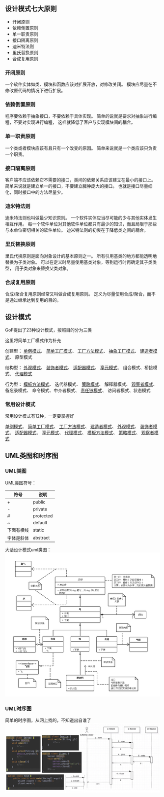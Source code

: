## 设计模式七大原则

- 开闭原则
- 依赖倒置原则
- 单一职责原则
- 接口隔离原则
- 迪米特法则
- 里氏替换原则
- 合成复用原则

### 开闭原则
一个软件实体如类、模块和函数应该对扩展开放，对修改关闭。
模块应尽量在不修改原代码的情况下进行扩展。

### 依赖倒置原则
程序要依赖于抽象接口，不要依赖于具体实现。
简单的说就是要求对抽象进行编程，不要对实现进行编程，
这样就降低了客户与实现模块间的耦合。

### 单一职责原则
一个类或者模块应该有且只有一个改变的原因。
简单来说就是一个类应该只负责一个职责。

### 接口隔离原则
客户端不应该依赖它不需要的接口，类间的依赖关系应该建立在最小的接口上。
简单来说就是建立单一的接口，不要建立臃肿庞大的接口。
也就是接口尽量细化，同时接口中的方法尽量少。

### 迪米特法则
迪米特法则也叫做最少知识原则。
一个软件实体应当尽可能的少与其他实体发生相互作用。
每一个软件单位对其他软件单位都只有最少的知识，而且局限于那些与本单位密切相关的软件单位。
迪米特法则的初衷在于降低类之间的耦合。

### 里氏替换原则
里氏代换原则是面向对象设计的基本原则之一。
所有引用基类的地方都能透明地替换为子类对象。
可以在定义时尽量使用基类对象，等到运行时再确定其子类类型，
用子类对象来替换父类对象。

### 合成复用原则
合成/聚合复用原则经常又叫做合成复用原则。
定义为尽量使用合成/聚合，而不是通过继承达到复用的目的。

## 设计模式

GoF提出了23种设计模式，按照目的分为三类

这里将简单工厂模式作为补充

创建型：
[单例模式](pattern/src/creational/singleton/readme.md)、
[简单工厂模式](pattern/src/creational/simplefactory/readme.md)、
[工厂方法模式](pattern/src/creational/factorymethod/readme.md)、
[抽象工厂模式](pattern/src/creational/abstractfactory/readme.md)、
[建造者模式](pattern/src/creational/builder/readme.md)、
原型模式

结构型：
[外观模式](pattern/src/structural/facade/readme.md)、
[装饰者模式](pattern/src/structural/decorator/readme.md)、
[适配器模式](pattern/src/structural/adapter/readme.md)、
[享元模式](pattern/src/structural/flyweight/readme.md)、
组合模式、桥接模式、
[代理模式](pattern/src/structural/proxy/readme.md)

行为型：
[模板方法模式](pattern/src/behavioral/templatemethod/readme.md)、
迭代器模式、
[策略模式](pattern/src/behavioral/strategy/readme.md)、
解释器模式、
[观察者模式](pattern/src/behavioral/observer/readme.md)、
备忘录模式、
命令模式、中介者模式、
[责任链模式](pattern/src/behavioral/chainofresponsibility/readme.md)、
访问者模式、状态模式

### 常用设计模式
常用设计模式有12种，一定要掌握好

[单例模式](pattern/src/creational/singleton/readme.md)、
[简单工厂模式](pattern/src/creational/simplefactory/readme.md)、
[工厂方法模式](pattern/src/creational/factorymethod/readme.md)、
[建造者模式](pattern/src/creational/builder/readme.md)、
[外观模式](pattern/src/structural/facade/readme.md)、
[装饰者模式](pattern/src/structural/decorator/readme.md)、
[适配器模式](pattern/src/structural/adapter/readme.md)、
[享元模式](pattern/src/structural/flyweight/readme.md)、
[代理模式](pattern/src/structural/proxy/readme.md)、
[模板方法模式](pattern/src/behavioral/templatemethod/readme.md)、
[策略模式](pattern/src/behavioral/strategy/readme.md)、
[观察者模式](pattern/src/behavioral/observer/readme.md)

## UML类图和时序图

### UML类图

UML类图符号：

| 符号 | 说明 |
|---|---|
| + | public |
| - | private |
| # | protected |
| ~ | default |
| 下面有横线 | static |
| 字体是斜体 | abstract |

大话设计模式uml类图：
![大话设计模式uml类图](uml-class-diagram.png)

### UML时序图
简单的时序图，从网上找的，不知道出自谁了
![uml时序图](uml-sequence-diagram.jpg)
